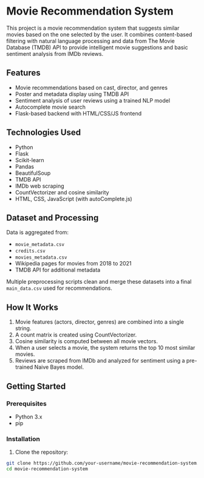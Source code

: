 # Movie Recommendation System

This project is a movie recommendation system that suggests similar movies based on the one selected by the user. It combines content-based filtering with natural language processing and data from The Movie Database (TMDB) API to provide intelligent movie suggestions and basic sentiment analysis from IMDb reviews.

## Features

- Movie recommendations based on cast, director, and genres
- Poster and metadata display using TMDB API
- Sentiment analysis of user reviews using a trained NLP model
- Autocomplete movie search
- Flask-based backend with HTML/CSS/JS frontend

## Technologies Used

- Python
- Flask
- Scikit-learn
- Pandas
- BeautifulSoup
- TMDB API
- IMDb web scraping
- CountVectorizer and cosine similarity
- HTML, CSS, JavaScript (with autoComplete.js)

## Dataset and Processing

Data is aggregated from:

- `movie_metadata.csv`
- `credits.csv`
- `movies_metadata.csv`
- Wikipedia pages for movies from 2018 to 2021
- TMDB API for additional metadata

Multiple preprocessing scripts clean and merge these datasets into a final `main_data.csv` used for recommendations.

## How It Works

1. Movie features (actors, director, genres) are combined into a single string.
2. A count matrix is created using CountVectorizer.
3. Cosine similarity is computed between all movie vectors.
4. When a user selects a movie, the system returns the top 10 most similar movies.
5. Reviews are scraped from IMDb and analyzed for sentiment using a pre-trained Naive Bayes model.

## Getting Started

### Prerequisites

- Python 3.x
- pip

### Installation

1. Clone the repository:

```bash
git clone https://github.com/your-username/movie-recommendation-system.git
cd movie-recommendation-system
